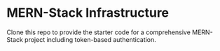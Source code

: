 # MERN-Stack Infrastructure

Clone this repo to provide the starter code for a comprehensive MERN-Stack project including token-based authentication.